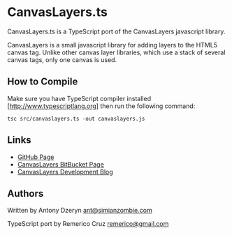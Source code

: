 CanvasLayers.ts
===============

CanvasLayers.ts is a TypeScript port of the CanvasLayers javascript library.

CanvasLayers is a small javascript library for adding layers to the HTML5
canvas tag.  Unlike other canvas layer libraries, which use a stack of
several canvas tags, only one canvas is used.


How to Compile
--------------

Make sure you have TypeScript compiler installed [http://www.typescriptlang.org] 
then run the following command:

    tsc src/canvaslayers.ts -out canvaslayers.js


Links
-----

 * [GitHub Page][1]
 * [CanvasLayers BitBucket Page][2]
 * [CanvasLayers Development Blog][3]


Authors
-------

Written by Antony Dzeryn <ant@simianzombie.com>

TypeScript port by Remerico Cruz <remerico@gmail.com>


  [1]: http://github.com/remerico/CanvasLayers.ts
  [2]: http://bitbucket.org/ant512/canvaslayers
  [3]: http://simianzombie.com
